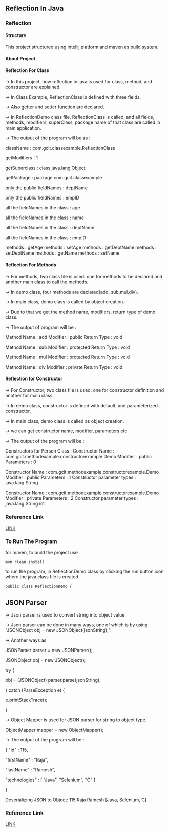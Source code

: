 ## Reflection In Java

### Reflection 


#### Structure

This project structured using intellij platform and maven as build system.

#### About Project

#### Reflection For Class

-> In this project, how reflection in java is used for class, method, and constructor are explained.

-> In Class Example, ReflectionClass is defined with three fields.

-> Also getter and setter function are declared.

-> In ReflectionDemo class file, ReflectionClass is called, and all fields, methods, modifiers, superClass, package name of that class are called in main application.

-> The output of the program will be as :

className : com.gcit.classexample.ReflectionClass

getModifiers : 1

getSuperclass : class java.lang.Object

getPackage : package com.gcit.classexample

only the public fieldNames : deptName

only the public fieldNames : empID

all the fieldNames in the class : age

all the fieldNames in the class : name

all the fieldNames in the class : deptName

all the fieldNames in the class : empID

methods : getAge
methods : setAge
methods : getDeptName
methods : setDeptName
methods : getName
methods : setName

#### Reflection For Methods

-> For methods, two class file is used. one for methods to be declared and another main class to call the methods.

-> In demo class, four methods are declared(add, sub,mul,div).

-> In main class, demo class is called by object creation.

-> Due to that we get the method name, modifiers, return type of demo class.

-> The output of program will be :

Method Name : add
Modifier : public  Return Type : void

Method Name : sub
Modifier : protected  Return Type : void

Method Name : mul
Modifier : protected  Return Type : void

Method Name : div
Modifier : private  Return Type : void

#### Reflection for Constructor

-> For Constructor, two class file is used. one for constructor definition and another for main class.

-> In demo class, constructor is defined with default, and parameterized constructor.

-> In main class, demo class is called as object creation.

-> we can get constructor name, modifier, parameters etc.

-> The output of the program will be :

Constructors for Person Class :
Constructor Name : com.gcit.methodexample.constructorexample.Demo
Modifier : public  Parameters : 0


Constructor Name : com.gcit.methodexample.constructorexample.Demo
Modifier : public  Parameters : 1
Constructor parameter types : java.lang.String

Constructor Name : com.gcit.methodexample.constructorexample.Demo
Modifier : private  Parameters : 2
Constructor parameter types : java.lang.String  int

### Reference Link
[LINK](https://www.geeksforgeeks.org/reflection-in-java/)

### To Run The Program
for maven, to build the project use
```
mvn clean install
```
to run the program, in ReflectionDemo class by clicking the run button icon where the java class file is created.

```bash
public class ReflectionDemo {
```

## JSON Parser

-> Json parser is used to convert string into object value.

-> Json parser can be done in many ways, one of which is by using "JSONObject obj = new JSONObject(jsonString);".

-> Another ways as

JSONParser parser = new JSONParser();

JSONObject obj = new JSONObject();

try {

obj = (JSONObject) parser.parse(jsonString);

} catch (ParseException e) {

e.printStackTrace();

}

-> Object Mapper is used for JSON parser for string to object type.

ObjectMapper mapper = new ObjectMapper();

-> The output of the program will be :

{
"id" : 115,

"firstName" : "Raja",

"lastName" : "Ramesh",

"technologies" : [ "Java", "Selenium", "C" ]

}

Deserializing JSON to Object:
115 Raja Ramesh [Java, Selenium, C]

### Reference Link
[LINK](https://www.geeksforgeeks.org/parse-json-java/)




